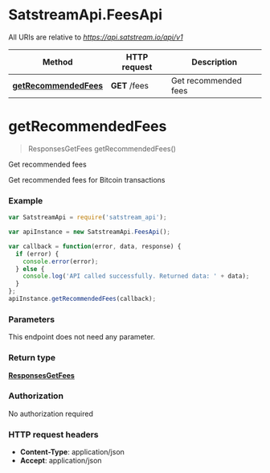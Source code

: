 # SatstreamApi.FeesApi

All URIs are relative to *https://api.satstream.io/api/v1*

Method | HTTP request | Description
------------- | ------------- | -------------
[**getRecommendedFees**](FeesApi.md#getRecommendedFees) | **GET** /fees | Get recommended fees


<a name="getRecommendedFees"></a>
# **getRecommendedFees**
> ResponsesGetFees getRecommendedFees()

Get recommended fees

Get recommended fees for Bitcoin transactions

### Example
```javascript
var SatstreamApi = require('satstream_api');

var apiInstance = new SatstreamApi.FeesApi();

var callback = function(error, data, response) {
  if (error) {
    console.error(error);
  } else {
    console.log('API called successfully. Returned data: ' + data);
  }
};
apiInstance.getRecommendedFees(callback);
```

### Parameters
This endpoint does not need any parameter.

### Return type

[**ResponsesGetFees**](ResponsesGetFees.md)

### Authorization

No authorization required

### HTTP request headers

 - **Content-Type**: application/json
 - **Accept**: application/json

